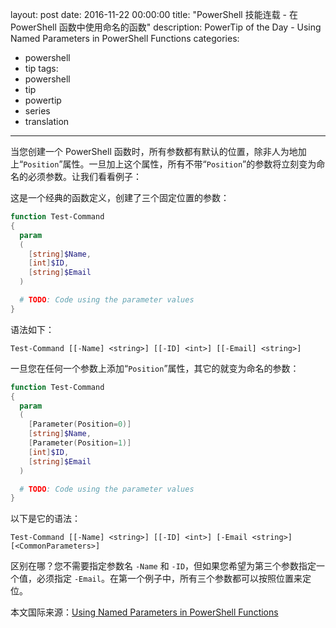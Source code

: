 layout: post
date: 2016-11-22 00:00:00
title: "PowerShell 技能连载 - 在 PowerShell 函数中使用命名的函数"
description: PowerTip of the Day - Using Named Parameters in PowerShell Functions
categories:
- powershell
- tip
tags:
- powershell
- tip
- powertip
- series
- translation
---
当您创建一个 PowerShell 函数时，所有参数都有默认的位置，除非人为地加上“`Position`”属性。一旦加上这个属性，所有不带“`Position`”的参数将立刻变为命名的必须参数。让我们看看例子：

这是一个经典的函数定义，创建了三个固定位置的参数：

```powershell
function Test-Command
{
  param
  (
    [string]$Name,
    [int]$ID,
    [string]$Email
  )

  # TODO: Code using the parameter values
}
```

语法如下：

```
Test-Command [[-Name] <string>] [[-ID] <int>] [[-Email] <string>]
```

一旦您在任何一个参数上添加“`Position`”属性，其它的就变为命名的参数：

```powershell
function Test-Command
{
  param
  (
    [Parameter(Position=0)]
    [string]$Name,
    [Parameter(Position=1)]
    [int]$ID,
    [string]$Email
  )

  # TODO: Code using the parameter values
}
```

以下是它的语法：

```
Test-Command [[-Name] <string>] [[-ID] <int>] [-Email <string>] [<CommonParameters>]
```

区别在哪？您不需要指定参数名 `-Name` 和 `-ID`，但如果您希望为第三个参数指定一个值，必须指定 `-Email`。在第一个例子中，所有三个参数都可以按照位置来定位。

<!--more-->
本文国际来源：[Using Named Parameters in PowerShell Functions](http://community.idera.com/powershell/powertips/b/tips/posts/using-named-parameters-in-powershell-functions)
